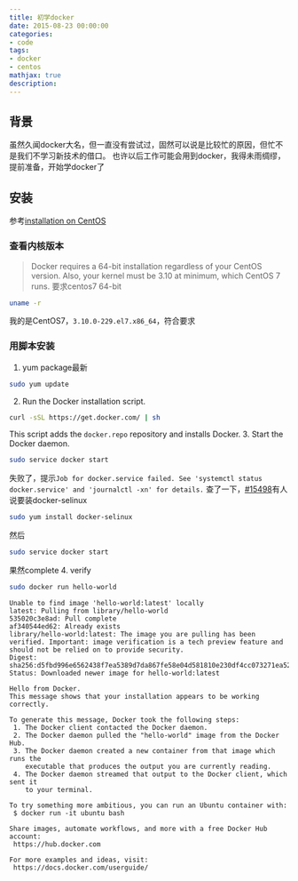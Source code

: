 ```yaml
---
title: 初学docker
date: 2015-08-23 00:00:00
categories:
- code
tags: 
- docker
- centos
mathjax: true
description: 
---
```

## 背景
虽然久闻docker大名，但一直没有尝试过，固然可以说是比较忙的原因，但忙不是我们不学习新技术的借口。
也许以后工作可能会用到docker，我得未雨绸缪，提前准备，开始学docker了

<!--more-->

## 安装
参考[installation on CentOS](http://docs.docker.com/installation/centos/)

### 查看内核版本

>Docker requires a 64-bit installation regardless of your CentOS version. Also, your kernel must be 3.10 at minimum, which CentOS 7 runs.
要求centos7 64-bit

```sh
uname -r
```
我的是CentOS7，`3.10.0-229.el7.x86_64`，符合要求

### 用脚本安装

1. yum package最新
```sh
sudo yum update
```
2. Run the Docker installation script.
```sh
curl -sSL https://get.docker.com/ | sh
```
This script adds the `docker.repo` repository and installs Docker.
3. Start the Docker daemon.
```sh
sudo service docker start
```
失败了，提示`Job for docker.service failed. See 'systemctl status docker.service' and 'journalctl -xn' for details.`
查了一下，[#15498](https://github.com/docker/docker/issues/15498)有人说要装docker-selinux
```sh
sudo yum install docker-selinux
```
然后
```sh
sudo service docker start
```
果然complete
4. verify
```sh
sudo docker run hello-world
```

```
Unable to find image 'hello-world:latest' locally
latest: Pulling from library/hello-world
535020c3e8ad: Pull complete 
af340544ed62: Already exists 
library/hello-world:latest: The image you are pulling has been verified. Important: image verification is a tech preview feature and should not be relied on to provide security.
Digest: sha256:d5fbd996e6562438f7ea5389d7da867fe58e04d581810e230df4cc073271ea52
Status: Downloaded newer image for hello-world:latest

Hello from Docker.
This message shows that your installation appears to be working correctly.

To generate this message, Docker took the following steps:
 1. The Docker client contacted the Docker daemon.
 2. The Docker daemon pulled the "hello-world" image from the Docker Hub.
 3. The Docker daemon created a new container from that image which runs the
    executable that produces the output you are currently reading.
 4. The Docker daemon streamed that output to the Docker client, which sent it
    to your terminal.

To try something more ambitious, you can run an Ubuntu container with:
 $ docker run -it ubuntu bash

Share images, automate workflows, and more with a free Docker Hub account:
 https://hub.docker.com

For more examples and ideas, visit:
 https://docs.docker.com/userguide/
```

